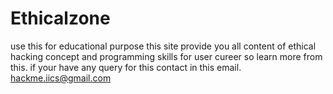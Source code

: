 # Ethicalzone
use this for educational purpose 
this site provide you all content of ethical hacking concept and programming skills for user cureer so learn more from this.
if your have any query for this contact in this email. hackme.iics@gmail.com

